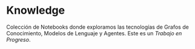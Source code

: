 # Knowledge

Colección de Notebooks donde exploramos las tecnologías de Grafos de Conocimiento, Modelos de Lenguaje y Agentes. Este es un 
*Trabajo en Progreso*. 
